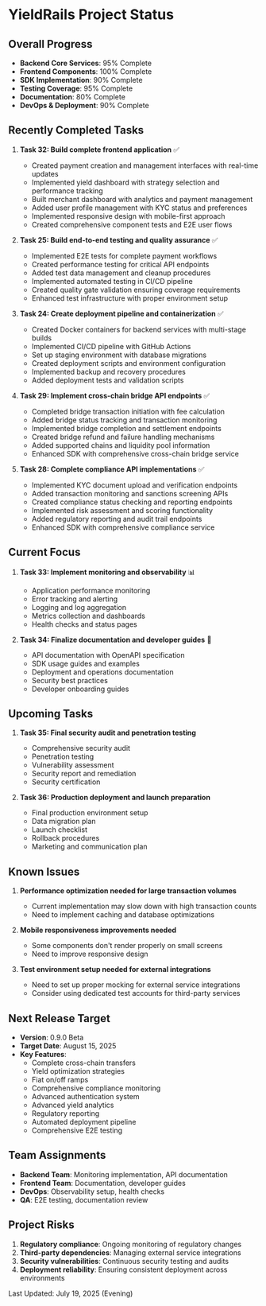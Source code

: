 # YieldRails Project Status

## Overall Progress
- **Backend Core Services**: 95% Complete
- **Frontend Components**: 100% Complete
- **SDK Implementation**: 90% Complete
- **Testing Coverage**: 95% Complete
- **Documentation**: 80% Complete
- **DevOps & Deployment**: 90% Complete

## Recently Completed Tasks
1. **Task 32: Build complete frontend application** ✅
   - Created payment creation and management interfaces with real-time updates
   - Implemented yield dashboard with strategy selection and performance tracking
   - Built merchant dashboard with analytics and payment management
   - Added user profile management with KYC status and preferences
   - Implemented responsive design with mobile-first approach
   - Created comprehensive component tests and E2E user flows

2. **Task 25: Build end-to-end testing and quality assurance** ✅
   - Implemented E2E tests for complete payment workflows
   - Created performance testing for critical API endpoints
   - Added test data management and cleanup procedures
   - Implemented automated testing in CI/CD pipeline
   - Created quality gate validation ensuring coverage requirements
   - Enhanced test infrastructure with proper environment setup

2. **Task 24: Create deployment pipeline and containerization** ✅
   - Created Docker containers for backend services with multi-stage builds
   - Implemented CI/CD pipeline with GitHub Actions
   - Set up staging environment with database migrations
   - Created deployment scripts and environment configuration
   - Implemented backup and recovery procedures
   - Added deployment tests and validation scripts

3. **Task 29: Implement cross-chain bridge API endpoints** ✅
   - Completed bridge transaction initiation with fee calculation
   - Added bridge status tracking and transaction monitoring
   - Implemented bridge completion and settlement endpoints
   - Created bridge refund and failure handling mechanisms
   - Added supported chains and liquidity pool information
   - Enhanced SDK with comprehensive cross-chain bridge service

4. **Task 28: Complete compliance API implementations** ✅
   - Implemented KYC document upload and verification endpoints
   - Added transaction monitoring and sanctions screening APIs
   - Created compliance status checking and reporting endpoints
   - Implemented risk assessment and scoring functionality
   - Added regulatory reporting and audit trail endpoints
   - Enhanced SDK with comprehensive compliance service

## Current Focus
1. **Task 33: Implement monitoring and observability** 📊
   - Application performance monitoring
   - Error tracking and alerting
   - Logging and log aggregation
   - Metrics collection and dashboards
   - Health checks and status pages

2. **Task 34: Finalize documentation and developer guides** 📝
   - API documentation with OpenAPI specification
   - SDK usage guides and examples
   - Deployment and operations documentation
   - Security best practices
   - Developer onboarding guides

## Upcoming Tasks
1. **Task 35: Final security audit and penetration testing**
   - Comprehensive security audit
   - Penetration testing
   - Vulnerability assessment
   - Security report and remediation
   - Security certification

2. **Task 36: Production deployment and launch preparation**
   - Final production environment setup
   - Data migration plan
   - Launch checklist
   - Rollback procedures
   - Marketing and communication plan

## Known Issues
1. **Performance optimization needed for large transaction volumes**
   - Current implementation may slow down with high transaction counts
   - Need to implement caching and database optimizations

2. **Mobile responsiveness improvements needed**
   - Some components don't render properly on small screens
   - Need to improve responsive design

3. **Test environment setup needed for external integrations**
   - Need to set up proper mocking for external service integrations
   - Consider using dedicated test accounts for third-party services

## Next Release Target
- **Version**: 0.9.0 Beta
- **Target Date**: August 15, 2025
- **Key Features**:
  - Complete cross-chain transfers
  - Yield optimization strategies
  - Fiat on/off ramps
  - Comprehensive compliance monitoring
  - Advanced authentication system
  - Advanced yield analytics
  - Regulatory reporting
  - Automated deployment pipeline
  - Comprehensive E2E testing

## Team Assignments
- **Backend Team**: Monitoring implementation, API documentation
- **Frontend Team**: Documentation, developer guides
- **DevOps**: Observability setup, health checks
- **QA**: E2E testing, documentation review

## Project Risks
1. **Regulatory compliance**: Ongoing monitoring of regulatory changes
2. **Third-party dependencies**: Managing external service integrations
3. **Security vulnerabilities**: Continuous security testing and audits
4. **Deployment reliability**: Ensuring consistent deployment across environments

Last Updated: July 19, 2025 (Evening)